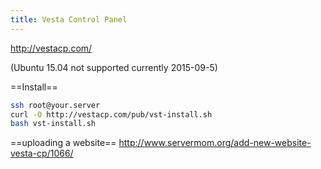 ```yaml
---
title: Vesta Control Panel
---
```

http://vestacp.com/

(Ubuntu 15.04 not supported currently 2015-09-5)

==Install==
```bash
ssh root@your.server
curl -O http://vestacp.com/pub/vst-install.sh
bash vst-install.sh
```

==uploading a website==
http://www.servermom.org/add-new-website-vesta-cp/1066/

